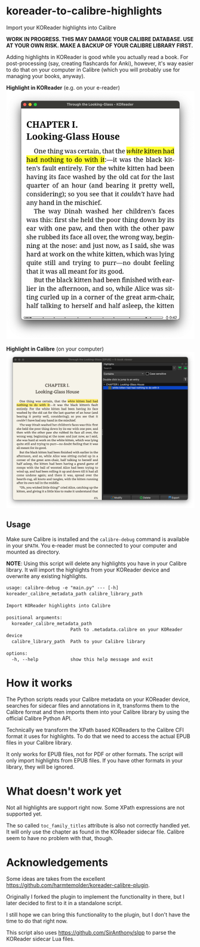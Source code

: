 # koreader-to-calibre-highlights

Import your KOReader highlights into Calibre

**WORK IN PROGRESS. THIS MAY DAMAGE YOUR CALIBRE DATABASE. USE AT YOUR OWN RISK. MAKE A BACKUP OF YOUR CALIBRE LIBRARY FIRST.**

Adding highlights in KOReader is good while you actually read a book.
For post-processing (say, creating flashcards for Anki), however, it's way easier to do that on your computer in Calibre (which you will probably use for managing your books, anyway).

**Highlight in KOReader** (e.g. on your e-reader)
![KOReader](./docs/koreader-highlight.png)

**Highlight in Calibre** (on your computer)
![Calibre](./docs/calibre-highlight.png)

## Usage

Make sure Calibre is installed and the `calibre-debug` command is available in your `$PATH`. You e-reader must be connected to your computer and mounted as directory.

**NOTE**: Using this script will delete any highlights you have in your Calibre library. It will import the highlights from your KOReader device and overwrite any existing highlights.

```
usage: calibre-debug -e "main.py" --- [-h] koreader_calibre_metadata_path calibre_library_path

Import KOReader highlights into Calibre

positional arguments:
  koreader_calibre_metadata_path
                        Path to .metadata.calibre on your KOReader device
  calibre_library_path  Path to your Calibre library

options:
  -h, --help            show this help message and exit
```

# How it works

The Python scripts reads your Calibre metadata on your KOReader device, searches for sidecar files and annotations in it, transforms them to the Calibre format and then imports them into your Calibre library by using the official Calibre Python API.

Technically we transform the XPath based KOReaders to the Calibre CFI format it uses for highlights. To do that we need to access the actual EPUB files in your Calibre library.

It only works for EPUB files, not for PDF or other formats. The script will only import highlights from EPUB files. If you have other formats in your library, they will be ignored.

# What doesn't work yet

Not all highlights are support right now. Some XPath expressions are not supported yet.

The so called `toc_family_titles` attribute is also not correctly handled yet.
It will only use the chapter as found in the KOReader sidecar file.
Calibre seem to have no problem with that, though.

# Acknowledgements

Some ideas are takes from the excellent https://github.com/harmtemolder/koreader-calibre-plugin.

Originally I forked the plugin to implement the functionality in there, but I later decided to first to it in a standalone script.

I still hope we can bring this functionality to the plugin, but I don't have the time to do that right now.

This script also uses https://github.com/SirAnthony/slpp to parse the KOReader sidecar Lua files.
